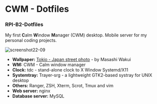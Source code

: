 # CWM - Dotfiles
### RPI-B2-Dotfiles

My first **C**alm **W**indow **M**anager (CWM) desktop.
Mobile server for my personal coding projects.

![screenshot22-09](https://user-images.githubusercontent.com/20169382/192779200-201fc822-4cde-4320-8321-61c26d787360.jpg)

+ **Wallpaper:** [Tokio - Japan street photo](https://www.flickr.com/photos/megane_wakui/16998727781/) - by Masashi Wakui
+ **WM:** CWM - Calm window manager
+ **Clock:** tdc - stand-alone clock to X Window Systemd/X11
+ **Systemtray:** Trayer-srg - a lightweight GTK2-based systray for UNIX desktop
+ **Others:** Ranger, ZSH, Xterm, Scrot, Tmux and vim
+ **Web server:** nginx
+ **Database server:** MySQL
